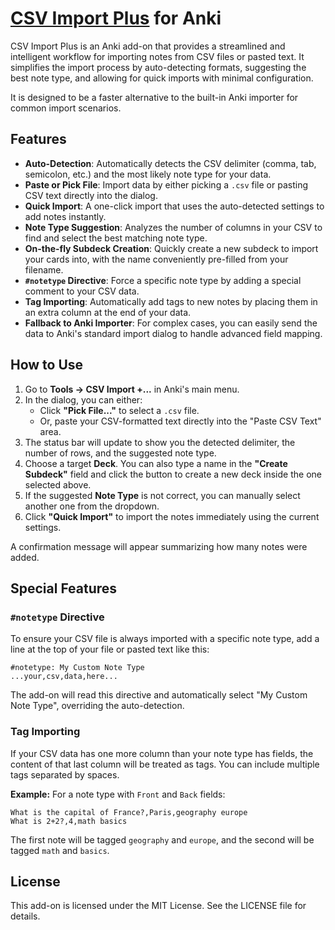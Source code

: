 # [CSV Import Plus](https://ankiweb.net/shared/info/196373966) for Anki

CSV Import Plus is an Anki add-on that provides a streamlined and intelligent workflow for importing notes from CSV files or pasted text. It simplifies the import process by auto-detecting formats, suggesting the best note type, and allowing for quick imports with minimal configuration.

It is designed to be a faster alternative to the built-in Anki importer for common import scenarios.

## Features

- **Auto-Detection**: Automatically detects the CSV delimiter (comma, tab, semicolon, etc.) and the most likely note type for your data.
- **Paste or Pick File**: Import data by either picking a `.csv` file or pasting CSV text directly into the dialog.
- **Quick Import**: A one-click import that uses the auto-detected settings to add notes instantly.
- **Note Type Suggestion**: Analyzes the number of columns in your CSV to find and select the best matching note type.
- **On-the-fly Subdeck Creation**: Quickly create a new subdeck to import your cards into, with the name conveniently pre-filled from your filename.
- **`#notetype` Directive**: Force a specific note type by adding a special comment to your CSV data.
- **Tag Importing**: Automatically add tags to new notes by placing them in an extra column at the end of your data.
- **Fallback to Anki Importer**: For complex cases, you can easily send the data to Anki's standard import dialog to handle advanced field mapping.

## How to Use

1.  Go to **Tools → CSV Import +...** in Anki's main menu.
2.  In the dialog, you can either:
    -   Click **"Pick File..."** to select a `.csv` file.
    -   Or, paste your CSV-formatted text directly into the "Paste CSV Text" area.
3.  The status bar will update to show you the detected delimiter, the number of rows, and the suggested note type.
4.  Choose a target **Deck**. You can also type a name in the **"Create Subdeck"** field and click the button to create a new deck inside the one selected above.
5.  If the suggested **Note Type** is not correct, you can manually select another one from the dropdown.
6.  Click **"Quick Import"** to import the notes immediately using the current settings.

A confirmation message will appear summarizing how many notes were added.

## Special Features

### `#notetype` Directive

To ensure your CSV file is always imported with a specific note type, add a line at the top of your file or pasted text like this:

```csv
#notetype: My Custom Note Type
...your,csv,data,here...
```

The add-on will read this directive and automatically select "My Custom Note Type", overriding the auto-detection.

### Tag Importing

If your CSV data has one more column than your note type has fields, the content of that last column will be treated as tags. You can include multiple tags separated by spaces.

**Example:** For a note type with `Front` and `Back` fields:

```csv
What is the capital of France?,Paris,geography europe
What is 2+2?,4,math basics
```

The first note will be tagged `geography` and `europe`, and the second will be tagged `math` and `basics`.

## License

This add-on is licensed under the MIT License. See the LICENSE file for details.
